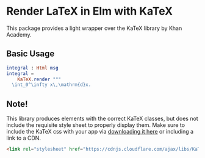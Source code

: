 # Render LaTeX in Elm with KaTeX

This package provides a light wrapper over the KaTeX library by Khan Academy.

[KaTeX]: https://github.com/Khan/KaTeX


## Basic Usage

```elm
integral : Html msg
integral =
    KaTeX.render """
  \int_0^\infty x\,\mathrm{d}x.
```


## Note!

This library produces elements with the correct KaTeX classes,
but does not include the requisite style sheet to properly display them.
Make sure to include the KaTeX css with your app via
[downloading it here](https://github.com/khan/katex/releases) or
including a link to a CDN.

```html
<link rel="stylesheet" href="https://cdnjs.cloudflare.com/ajax/libs/KaTeX/0.6.0/katex.min.css">
```

